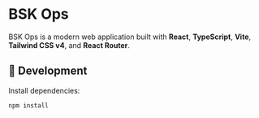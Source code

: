# BSK Ops

BSK Ops is a modern web application built with **React**, **TypeScript**, **Vite**, **Tailwind CSS v4**, and **React Router**.

## 🚀 Development

Install dependencies:

```bash
npm install
```
